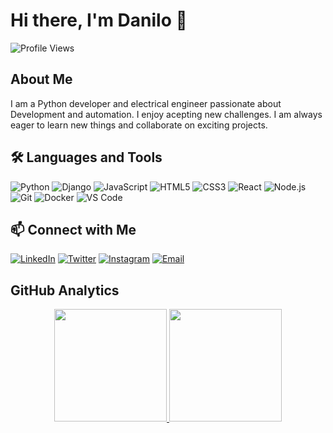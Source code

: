 # Hi there, I'm Danilo 👋

![Profile Views](https://komarev.com/ghpvc/?username=yourusername&color=blue)

## About Me

I am a Python developer and electrical engineer passionate about Development and automation. I enjoy acepting new challenges. I am always eager to learn new things and collaborate on exciting projects.

## 🛠️ Languages and Tools

![Python](https://img.shields.io/badge/-Python-black?style=flat-square&logo=python)
![Django](https://img.shields.io/badge/-Django-black?style=flat-square&logo=django)
![JavaScript](https://img.shields.io/badge/-JavaScript-black?style=flat-square&logo=javascript)
![HTML5](https://img.shields.io/badge/-HTML5-black?style=flat-square&logo=html5)
![CSS3](https://img.shields.io/badge/-CSS3-black?style=flat-square&logo=css3)
![React](https://img.shields.io/badge/-React-black?style=flat-square&logo=react)
![Node.js](https://img.shields.io/badge/-Node.js-black?style=flat-square&logo=node.js)
![Git](https://img.shields.io/badge/-Git-black?style=flat-square&logo=git)
![Docker](https://img.shields.io/badge/-Docker-black?style=flat-square&logo=docker)
![VS Code](https://img.shields.io/badge/-VS_Code-black?style=flat-square&logo=visual-studio-code)

## 📫 Connect with Me

[![LinkedIn](https://img.shields.io/badge/-LinkedIn-blue?style=flat-square&logo=linkedin)](https://linkedin.com/in/yourprofile)
[![Twitter](https://img.shields.io/badge/-Twitter-blue?style=flat-square&logo=twitter)](https://twitter.com/yourprofile)
[![Instagram](https://img.shields.io/badge/-Instagram-purple?style=flat-square&logo=instagram)](https://instagram.com/yourprofile)
[![Email](https://img.shields.io/badge/-Email-c14438?style=flat-square&logo=gmail&logoColor=white)](mailto:youremail@example.com)


## GitHub Analytics
<p align="center">
<a href="https://github.com/GGomezMorales">
  <img height="180em" src="https://github-readme-stats-eight-theta.vercel.app/api?username=DanD1511&show_icons=true&theme=onedark&include_all_commits=false&count_private=true"/>
  <img height="180em" src="https://github-readme-stats-eight-theta.vercel.app/api/top-langs/?username=DanD1511&layout=compact&langs_count=6&theme=onedark"/>
</a>
</p>
